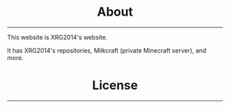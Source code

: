 <h1 align="center"><b> About </b></h1>

___

This website is XRG2014's website.

It has XRG2014's repositories, Milkcraft (private Minecraft server), and more.

<h1 align="center"><b> License </b></h1>

___


